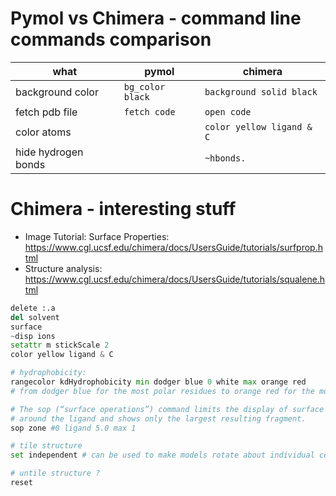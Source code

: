 # Pymol vs Chimera - command line commands comparison

| what| pymol | chimera |
|-------|-------|---------|
| background color | `bg_color black` | `background solid black` |
| fetch pdb file | `fetch code` | `open code` |
| color atoms | | `color yellow ligand & C` |
| hide hydrogen bonds | | `~hbonds.` |


# Chimera - interesting stuff

- Image Tutorial: Surface Properties: https://www.cgl.ucsf.edu/chimera/docs/UsersGuide/tutorials/surfprop.html
- Structure analysis: https://www.cgl.ucsf.edu/chimera/docs/UsersGuide/tutorials/squalene.html

```python
delete :.a
del solvent
surface
~disp ions
setattr m stickScale 2
color yellow ligand & C 

# hydrophobicity:
rangecolor kdHydrophobicity min dodger blue 0 white max orange red
# from dodger blue for the most polar residues to orange red for the most hydrophobic, with white in between

# The sop (“surface operations”) command limits the display of surface #0 to a 5.0-Å zone
# around the ligand and shows only the largest resulting fragment.
sop zone #0 ligand 5.0 max 1

# tile structure
set independent # can be used to make models rotate about individual centers

# untile structure ?
reset



```


